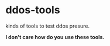 ddos-tools
==========

kinds of tools to test ddos presure.

__I don't care how do you use these tools.__
